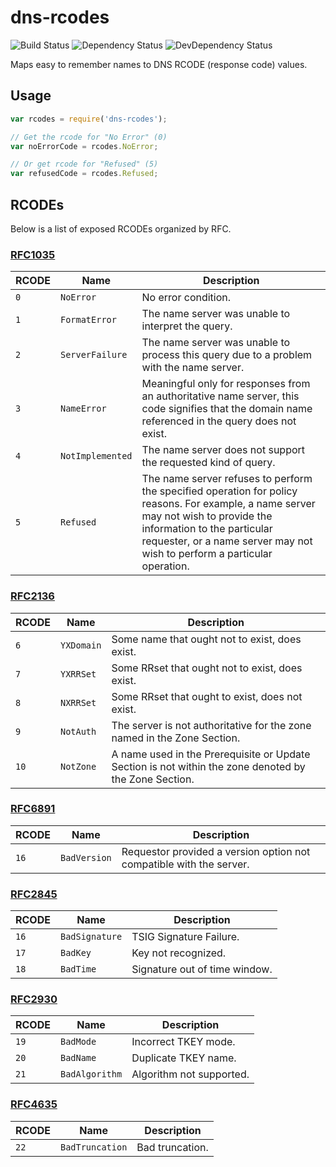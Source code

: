 # dns-rcodes

![Build Status](https://travis-ci.org/rsandor/dns-rcodes.svg?branch=master)
![Dependency Status](https://david-dm.org/rsandor/dns-rcodes.svg)
![DevDependency Status](https://david-dm.org/rsandor/dns-rcodes/dev-status.svg)

Maps easy to remember names to DNS RCODE (response code) values.

## Usage

```js
var rcodes = require('dns-rcodes');

// Get the rcode for "No Error" (0)
var noErrorCode = rcodes.NoError;

// Or get rcode for "Refused" (5)
var refusedCode = rcodes.Refused;
```

## RCODEs

Below is a list of exposed RCODEs organized by RFC.

### [RFC1035](http://tools.ietf.org/html/rfc1035)

RCODE | Name | Description
------|------|------------
`0` | `NoError` | No error condition.
`1` | `FormatError` | The name server was unable to interpret the query.
`2` | `ServerFailure` | The name server was unable to process this query due to a problem with the name server.
`3` | `NameError` | Meaningful only for responses from an authoritative name server, this code signifies that the domain name referenced in the query does not exist.
`4` | `NotImplemented` | The name server does not support the requested kind of query.
`5` | `Refused` | The name server refuses to perform the specified operation for policy reasons.  For example, a name server may not wish to provide the information to the particular requester, or a name server may not wish to perform a particular operation.

### [RFC2136](http://tools.ietf.org/html/rfc2136)

RCODE | Name | Description
------|------|------------
`6` | `YXDomain` | Some name that ought not to exist, does exist.
`7` | `YXRRSet` | Some RRset that ought not to exist, does exist.
`8` | `NXRRSet` | Some RRset that ought to exist, does not exist.
`9` | `NotAuth` |  The server is not authoritative for the zone named in the Zone Section.
`10` | `NotZone` |  A name used in the Prerequisite or Update Section is not within the zone denoted by the Zone Section.

### [RFC6891](http://tools.ietf.org/html/rfc6891)

RCODE | Name | Description
------|------|------------
`16` | `BadVersion` | Requestor provided a version option not compatible with the server.

### [RFC2845](http://tools.ietf.org/html/rfc2845)
RCODE | Name | Description
------|------|------------
`16` | `BadSignature` | TSIG Signature Failure.
`17` | `BadKey` | Key not recognized.
`18` | `BadTime` | Signature out of time window.

### [RFC2930](http://www.iana.org/go/rfc2930)
RCODE | Name | Description
------|------|------------
`19` | `BadMode` | Incorrect TKEY mode.
`20` | `BadName` | Duplicate TKEY name.
`21` | `BadAlgorithm` | Algorithm not supported.

### [RFC4635](http://www.iana.org/go/rfc4635)
RCODE | Name | Description
------|------|------------
`22` | `BadTruncation` | Bad truncation.
